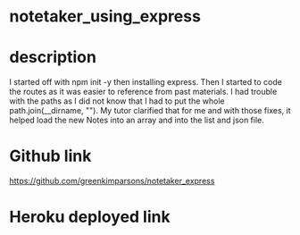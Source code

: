 # notetaker_using_express

# description
I started off with npm init -y then installing express. Then I started to code the routes as it was easier to reference from past materials. I had trouble with the paths as I did not know that I had to put the whole path.join(__dirname, ""). My tutor clarified that for me and with those fixes, it helped load the new Notes into an array and into the list and json file. 

# Github link
https://github.com/greenkimparsons/notetaker_express

# Heroku deployed link
